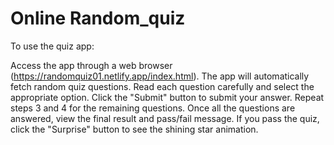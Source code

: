 # Online Random_quiz

To use the quiz app:

Access the app through a web browser (https://randomquiz01.netlify.app/index.html).
The app will automatically fetch random quiz questions.
Read each question carefully and select the appropriate option.
Click the "Submit" button to submit your answer.
Repeat steps 3 and 4 for the remaining questions.
Once all the questions are answered, view the final result and pass/fail message.
If you pass the quiz, click the "Surprise" button to see the shining star animation.
